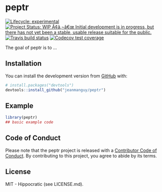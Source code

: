 
<!-- README.md is generated from README.Rmd. Please edit that file -->

# peptr

<!-- badges: start -->

[![Lifecycle:
experimental](https://img.shields.io/badge/lifecycle-experimental-orange.svg)](https://www.tidyverse.org/lifecycle/#experimental)
[![Project Status: WIP Ã¢â‚¬â€œ Initial development is in progress, but
there has not yet been a stable, usable release suitable for the
public.](https://www.repostatus.org/badges/latest/wip.svg)](https://www.repostatus.org/#wip)
[![Travis build
status](https://travis-ci.org/jeanmanguy/peptr.svg?branch=master)](https://travis-ci.org/jeanmanguy/peptr)
[![Codecov test
coverage](https://codecov.io/gh/jeanmanguy/peptr/branch/master/graph/badge.svg)](https://codecov.io/gh/jeanmanguy/peptr?branch=master)
<!-- badges: end -->

The goal of peptr is to …

## Installation

You can install the development version from
[GitHub](https://github.com/) with:

``` r
# install.packages("devtools")
devtools::install_github("jeanmanguy/peptr")
```

## Example

<!-- This is a basic example which shows you how to solve a common problem: -->

``` r
library(peptr)
## basic example code
```

## Code of Conduct

Please note that the peptr project is released with a [Contributor Code
of
Conduct](https://contributor-covenant.org/version/1/0/0/CODE_OF_CONDUCT.html).
By contributing to this project, you agree to abide by its terms.

## License

MIT - Hippocratic (see LICENSE.md).
